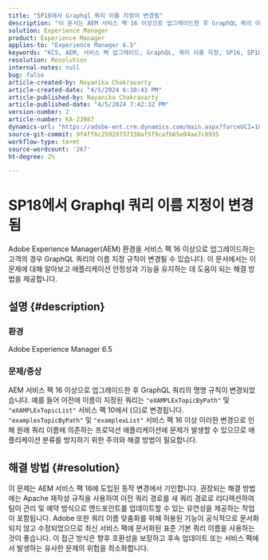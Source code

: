 ```yaml
---
title: "SP18에서 Graphql 쿼리 이름 지정이 변경됨"
description: "이 문서는 AEM 서비스 팩 16 이상으로 업그레이드한 후 GraphQL 쿼리 이름 지정 규칙에서 변경된 사항을 해결하며 이는 프로덕션 애플리케이션에 영향을 줄 수 있습니다."
solution: Experience Manager
product: Experience Manager
applies-to: "Experience Manager 6.5"
keywords: "KCS, AEM, 서비스 팩 업그레이드, GraphQL, 쿼리 이름 지정, SP16, SP18, 프로덕션 영향, Apache 재작성"
resolution: Resolution
internal-notes: null
bug: false
article-created-by: Nayanika Chakravarty
article-created-date: "4/5/2024 6:10:43 PM"
article-published-by: Nayanika Chakravarty
article-published-date: "4/5/2024 7:42:32 PM"
version-number: 2
article-number: KA-23987
dynamics-url: "https://adobe-ent.crm.dynamics.com/main.aspx?forceUCI=1&pagetype=entityrecord&etn=knowledgearticle&id=861ce2ce-77f3-ee11-904c-6045bd006704"
source-git-commit: 9f4ff8c25929737330af5f9cafb65e04ae7c0935
workflow-type: tm+mt
source-wordcount: '267'
ht-degree: 2%

---
```


# SP18에서 Graphql 쿼리 이름 지정이 변경됨


Adobe Experience Manager(AEM) 환경을 서비스 팩 16 이상으로 업그레이드하는 고객의 경우 GraphQL 쿼리의 이름 지정 규칙이 변경될 수 있습니다. 이 문서에서는 이 문제에 대해 알아보고 애플리케이션 안정성과 기능을 유지하는 데 도움이 되는 해결 방법을 제공합니다.

## 설명 {#description}


### 환경

Adobe Experience Manager 6.5

### 문제/증상

AEM 서비스 팩 16 이상으로 업그레이드한 후 GraphQL 쿼리의 명명 규칙이 변경되었습니다. 예를 들어 이전에 이름이 지정된 쿼리는 `"eXAMPLExTopicByPath"` 및 `"eXAMPLExTopicList"` 서비스 팩 10에서 (으)로 변경됩니다. `"examplexTopicByPath"` 및 `"examplexList"` 서비스 팩 16 이상 이러한 변경으로 인해 원래 쿼리 이름에 의존하는 프로덕션 애플리케이션에 문제가 발생할 수 있으므로 애플리케이션 분류를 방지하기 위한 주의와 해결 방법이 필요합니다.


## 해결 방법 {#resolution}


이 문제는 AEM 서비스 팩 16에 도입된 동작 변경에서 기인합니다. 권장되는 해결 방법에는 Apache 재작성 규칙을 사용하여 이전 쿼리 경로를 새 쿼리 경로로 리디렉션하여 팀이 관리 및 예약 방식으로 엔드포인트를 업데이트할 수 있는 유연성을 제공하는 작업이 포함됩니다. Adobe 또한 쿼리 이름 맞춤화를 위해 허용된 기능이 공식적으로 문서화되지 않고 수정되었으므로 최신 서비스 팩에 문서화된 표준 기본 쿼리 이름을 사용하는 것이 좋습니다. 이 접근 방식은 향후 호환성을 보장하고 후속 업데이트 또는 서비스 팩에서 발생하는 유사한 문제의 위험을 최소화합니다.
